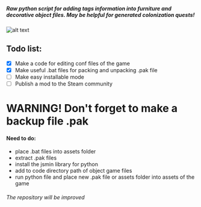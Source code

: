 ##### Raw python script for adding tags information into furniture and decorative object files. May be helpful for generated colonization quests!

![alt text](https://steamuserimages-a.akamaihd.net/ugc/924795399428864235/DC993A808F8F24CE41D01C5282AE4175CC01A091/  "Logo Title Text 1")

## Todo list:
- [x] Make a code for editing conf files of the game
- [x] Make useful .bat files for packing and unpacking .pak file
- [ ] Make easy installable mode
- [ ] Publish a mod to the Steam community
# WARNING! Don't forget to make a backup file .pak
#### Need to do:
* place .bat files into assets folder
* extract .pak files
* install the jsmin library for python
* add to code directory path of object game files
* run python file and place new .pak file or assets folder into assets of the game
###### The repository will be improved
